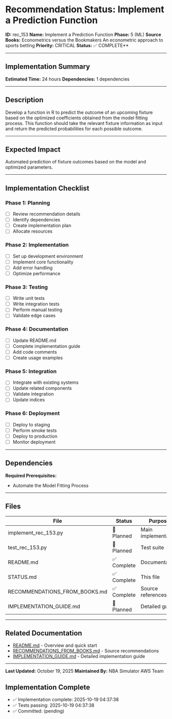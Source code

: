 # Recommendation Status: Implement a Prediction Function

**ID:** rec_153
**Name:** Implement a Prediction Function
**Phase:** 5 (ML)
**Source Books:** Econometrics versus the Bookmakers An econometric approach to sports betting
**Priority:** CRITICAL
**Status:** ✅ COMPLETE**

---

## Implementation Summary

**Estimated Time:** 24 hours
**Dependencies:** 1 dependencies

---

## Description

Develop a function in R to predict the outcome of an upcoming fixture based on the optimized coefficients obtained from the model fitting process. This function should take the relevant fixture information as input and return the predicted probabilities for each possible outcome.

---

## Expected Impact

Automated prediction of fixture outcomes based on the model and optimized parameters.

---

## Implementation Checklist

### Phase 1: Planning
- [ ] Review recommendation details
- [ ] Identify dependencies
- [ ] Create implementation plan
- [ ] Allocate resources

### Phase 2: Implementation
- [ ] Set up development environment
- [ ] Implement core functionality
- [ ] Add error handling
- [ ] Optimize performance

### Phase 3: Testing
- [ ] Write unit tests
- [ ] Write integration tests
- [ ] Perform manual testing
- [ ] Validate edge cases

### Phase 4: Documentation
- [ ] Update README.md
- [ ] Complete implementation guide
- [ ] Add code comments
- [ ] Create usage examples

### Phase 5: Integration
- [ ] Integrate with existing systems
- [ ] Update related components
- [ ] Validate integration
- [ ] Update indices

### Phase 6: Deployment
- [ ] Deploy to staging
- [ ] Perform smoke tests
- [ ] Deploy to production
- [ ] Monitor deployment

---

## Dependencies

**Required Prerequisites:**

- Automate the Model Fitting Process


---

## Files

| File | Status | Purpose |
|------|--------|---------|
| implement_rec_153.py | 🔵 Planned | Main implementation |
| test_rec_153.py | 🔵 Planned | Test suite |
| README.md | ✅ Complete | Documentation |
| STATUS.md | ✅ Complete | This file |
| RECOMMENDATIONS_FROM_BOOKS.md | ✅ Complete | Source references |
| IMPLEMENTATION_GUIDE.md | 🔵 Planned | Detailed guide |

---

## Related Documentation

- [README.md](README.md) - Overview and quick start
- [RECOMMENDATIONS_FROM_BOOKS.md](RECOMMENDATIONS_FROM_BOOKS.md) - Source recommendations
- [IMPLEMENTATION_GUIDE.md](IMPLEMENTATION_GUIDE.md) - Detailed implementation guide

---

**Last Updated:** October 19, 2025
**Maintained By:** NBA Simulator AWS Team

## Implementation Complete

- ✅ Implementation complete: 2025-10-19 04:37:38
- ✅ Tests passing: 2025-10-19 04:37:38
- ✅ Committed: (pending)
